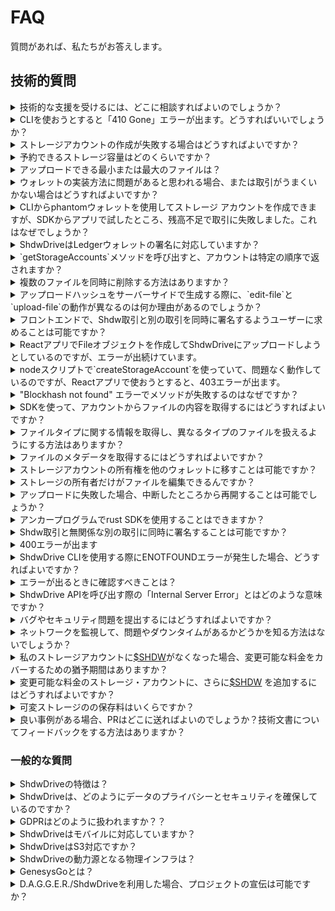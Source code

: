 # FAQ

質問があれば、私たちがお答えします。

## 技術的質問

<details>

<summary>技術的な支援を受けるには、どこに相談すればよいのでしょうか？</summary>

私たちの[Discordサーバー](https://discord.gg/genesysgo)は、私たちと連絡を取るのに最適な場所です。
私たちは、専用のサポートセクションを持っています。

このFAQの他に、より深い技術的な問題が議論されているので、[Github Q\&A](https://github.com/GenesysGo/Shdw-drive/issues?q=is%3Aissue+is%3Aclosed) が役に立つかもしれません。

Discord Server: https://discord.gg/genesysgo

GitHub FAQ: https://github.com/GenesysGo/Shdw-drive/issues?q=is%3Aissue+is%3Aclosed

（訳注：英語情報です）
</details>

<details>

<summary>CLIを使おうとすると「410 Gone」エラーが出ます。どうすればいいでしょうか？</summary>

このエラーは、CLI で使用している Solana RPC プロバイダが、CLI が機能するために必要な特定の RPC メソッドをサポートしていないことを意味します。これは、\`getProgramAccounts\` または他のメソッドである可能性があります。

[Helius](https://www.helius.dev/)、Hellomoon.io、またはすべてのSolana RPCメソッドを使用できるその他のプレミアムSolana RPCプロバイダーのような、よりプレミアムなRPCプロバイダーを試してみることをお勧めします。

</details>

<details>

<summary>ストレージアカウントの作成が失敗する場合はどうすればよいですか？</summary>

ストレージアカウントの作成に失敗した場合は、ウォレットに適切な量のSOLとSHDWの両方があることを確認してください。ストレージアカウントの作成には、取引手数料を賄うための少量のSOLと、最初のストレージ割り当てを賄うための若干のSHDWが必要です。ウォレットにこれらの要件を満たす十分な資金があることを確認してください。こちらのドキュメントをご覧ください： https://docs.shadow.cloud/build/the-cli#create-a-storage-account

ウォレットに適切な量のSOLとSHDWがあるにもかかわらず、ストレージアカウントの作成が失敗する場合、問題を引き起こしている他の要因が存在する可能性があります。考えられる原因としては、ネットワーク接続の問題、ShdwDrive、ノードの問題、SDKのバグや問題などが考えられます。

問題のトラブルシューティングを行うには、以下のことを試してみてください：

- [ShdwDrive のネットワーク](https://status.genesysgo.net/) が稼働していることを確認します。https://status.genesysgo.net/
- ShdwDrive [Change Log](../reference/change-logs.md) を確認し、問題の原因となる既知の問題やバグがないかを確認してください。 https://docs.shadow.cloud/reference/change-logs
- ShdwDrive [support](https://discord.gg/genesysgo)にお問い合わせください。https://discord.gg/genesysgo

</details>

<details>

<summary>予約できるストレージ容量はどのくらいですか？</summary>

ユーザーが予約できる容量は最低4kバイト。

現在、この上限を大幅に増やす開発が進められています。

</details>

<details>

<summary>アップロードできる最小または最大のファイルは？</summary>

現在、以下の制限があります：

* 最低： 最小：4kb。100バイトのファイルをアップロードしても、4kbの容量を占めます。これはレプリケーションのオーバーヘッドが必要なためです。
* 最大： 最大：1GB。

[s3-compatible-client-access](s3-compatible-client-access.md)では、1TiBまでのファイルをアップロードすることができます。

最大ファイルサイズを増やすための開発が進行中です。

</details>

<details>

<summary>ウォレットの実装方法に問題があると思われる場合、または取引がうまくいかない場合はどうすればよいですか？</summary>

ウォレットの実装方法に問題があると思われる場合、またはトランザクションが機能しない場合は、ウォレットアダプターのアップグレードを試してみてください。アダプタをインポートするプロセスが変更されている可能性があるため、Solanaウォレットアダプタのリポジトリでその例を確認してください。

さらに、ウォレットを適切に実装してトランザクションを実行する方法の詳細については、ShdwDrive のドキュメントと SDK を参照することができます。ここで例を確認することができます： https://docs.shadow.cloud/build/the-sdk/sdk-javascript#example-post-request-via-sdk-make-immutable

もしあなたがreactを使って `const drive = await new ShdwDrive(connection, wallet).init();` を使ってウォレットを構築していて、「Cannot read properties of undefined (reading 'toBytes') 」というエラーが発生したら、ウォレット全体を必ず渡してdeconstruct されないようにすることを忘れないで下さい。

まだ問題がある場合は、ShdwDriveのサポートにお問い合わせください。

</details>

<details>

<summary>CLIからphantomウォレットを使用してストレージ アカウントを作成できますが、SDKからアプリで試したところ、残高不足で取引に失敗しました。これはなぜでしょうか？</summary>

ShdwDriveの活用のためには、経験上、〜0.1SOLで残高不足のエラーを回避できます。また、CLIを使用した場合とSDKの方法を使用した場合の消費額に違いがあるかどうか、TXを調べてみてください。

</details>

<details>

<summary>ShdwDriveはLedgerウォレットの署名に対応していますか？</summary>

いいえ、ShdwDrive は現在、Ledger のウォレット署名をサポートしていません。Ledgerのサポートを提供できない理由は、Ledger用のSolanaアプリにメッセージ署名機能がないためで、私たちのシステムはこの機能に依存しているためです。

Ledgerサポートの実装を早めるため、このGitHubの課題にコメントを残していただくことをご検討ください： https://github.com/solana-labs/wallet-adapter/pull/712

</details>

<details>

<summary>`getStorageAccounts`メソッドを呼び出すと、アカウントは特定の順序で返されますか？</summary>

はい、GenesysGo ShdwDrive の `getStorageAccounts` メソッドを呼び出すと、アカウントは作成された順番で返されます。これは、アカウントが作成された順に返されるようにシステムが設計され、構築されているためです。 https://docs.shadow.cloud/build/the-sdk/sdk-javascript#getstorageaccounts

</details>

<details>

<summary>複数のファイルを同時に削除する方法はありますか？</summary>

現在のところ、複数のファイルを一度に削除することはできません。しかし、この機能をロードマップに追加しましたので、近い将来、この機能に取り組む予定です。ご指摘ありがとうございました！

</details>

<details>

<summary>アップロードハッシュをサーバーサイドで生成する際に、`edit-file`と`upload-file`の動作が異なるのは何か理由があるのでしょうか？</summary>

`edit-file`の機能は`upload-file`とは異なる動作をします。これは、ShdwDriveの最初のイテレーションで、すべてのファイルが追跡のために重要なメタデータを持つ関連アカウントをオンチェーンしていた名残りです。
 しかし、私たちはまだ文書化されておらず、SDKにも実装されていないいくつかの変更を行っています。SDKを介さず手動で行うアップロードリクエストのリクエストボディに `overwrite: true` を追加すると、ファイルを編集するのと同じことが行われます。

</details>

<details>

<summary>フロントエンドで、Shdw取引と別の取引を同時に署名するようユーザーに求めることは可能ですか？</summary>

現在、フロントエンドでShdw取引と別の取引に同時に署名するようユーザーに求めることはできません。Shdwネットワークでは、ShdwDrive固有のトランザクションは、チェーンプログラム上のShdwDriveに関連する指示を持つことのみを許可します。それ以外の指示は、トランザクションを失敗させる原因となります。このセキュリティ機能は、悪意のあるトランザクションを防ぐために設置されています。

</details>

<details>

<summary>ReactアプリでFileオブジェクトを作成してShdwDriveにアップロードしようとしているのですが、エラーが出続けています。</summary>

このエラーは、ウォレットプロバイダーが準備される前にShdwDriveインスタンスが作成されたことが原因かもしれません。メインブランチの最新の例では、ドライブインスタンスを作成するuseEffectに若干の変更があり、この問題が解決される可能性があります。さらに、`new Blob([Buffer.from("data")])` を使用して、ファイルデータバッファが Blob に変換されることを確認してください。

</details>

<details>

<summary>nodeスクリプトで`createStorageAccount`を使っていて、問題なく動作しているのですが、Reactアプリで使おうとすると、403エラーが出ます。</summary>

デフォルトでは、使用されるRPCはSolana mainnet rpc api.mainnet-beta.solana.com です。Solana mainnet rpcのエンドポイントがどのように制限されているかは制御できないため、それでブロックされている場合は、有料のRPCにサインアップする必要があります。セキュリティ上の理由から、エンドポイントがブラウザからのリクエストをブロックしている可能性があります。

追加のヘルプについては、私たちの[Discord](https://discord.gg/genesysgo)に参加し、サポートチャネルで尋ねることを検討してください。

</details>

<details>

<summary>"Blockhash not found" エラーでメソッドが失敗するのはなぜですか？</summary>

これはSolana RPC側の問題で、残念ながらできることはメソッドを再試行することだけです。アプリケーションにリトライやエラー処理を実装することを検討してください。

</details>

<details>

<summary>SDKを使って、アカウントからファイルの内容を取得するにはどうすればよいですか？</summary>

https://shdw-drive.genesysgo.net に通常の GET リクエストを送信することで、アカウントからファイル内容を取得することができます。APIメソッドの詳細はこちらでご覧いただけます： https://docs.shadow.cloud/build/the-api

</details>

<details>

<summary>ファイルタイプに関する情報を取得し、異なるタイプのファイルを扱えるようにする方法はありますか？</summary>

ファイルタイプに関する情報を取得するには、HEADリクエストまたはGETリクエストを行うことができます。GETリクエストの場合、レスポンスヘッダにはコンテンツタイプが含まれているはずです。APIメソッドについては、こちらをご覧ください： https://docs.shadow.cloud/build/the-api

</details>

<details>

<summary>ファイルのメタデータを取得するにはどうすればよいですか？</summary>

https://shdw-drive.genesysgo.net に POST リクエストを行うことで、ファイルのメタデータを取得することができます。レスポンスには、そのファイルのメタデータが含まれます。APIメソッドについては、こちら（https://docs.shadow.cloud/build/the-api）をご参照ください。

</details>

<details>

<summary>ストレージアカウントの所有権を他のウォレットに移すことは可能ですか？</summary>

現在、この機能はCLIやSDKでアクティブな機能ではありません。しかし、将来のリリースのために計画された機能です。

</details>

<details>

<summary>ストレージの所有者だけがファイルを編集できるんですか？</summary>

はい、現在はストレージアカウントの所有者のみがファイルを編集することができます。

</details>

<details>

<summary>アップロードに失敗した場合、中断したところから再開することは可能でしょうか？</summary>

いいえ、残念ながらアップロードに失敗した場合、中断したところから再開することはできません。ただし、CLIはアップロード前にファイルをチェックし、すでに存在する場合はスキップします。また、各ファイルのアップロードに対して、ファイルがすでに存在するかどうかを示す出力JSONファイルを受け取ることができます。

</details>

<details>

<summary>アンカープログラムでrust SDKを使用することはできますか？</summary>

いいえ、SDKはhttpリクエストを送信するためにインターネットアクセスが必要です。任意のhttp応答は決定論的ではなく、異なるSolana元帳の状態遷移を生成する可能性があるため、これはSolanaランタイム内で許可されていません。

</details>

<details>

<summary>Shdw取引と無関係な別の取引に同時に署名することは可能ですか？</summary>

現在、Shdwネットワークでは、ShdwDrive専用トランザクションにのみ、ShdwDriveオンチェーンプログラムに関連する指示を含めることができます。それ以外の指示は、セキュリティ対策としてトランザクションを失敗させることになります。つまり、ユーザーがShdw取引と別の無関係な取引に同時に署名することは不可能です。

</details>

<details>

<summary>400エラーが出ます</summary>

エラーが発生したコマンドに --log-level debug を設定してみてください。最新のバージョンと依存関係をインストールしたことを確認し、キーペア・ファイルが正しくアクセスされていることを確認してください。SOLとSHDWの両方でウォレットが適切に資金供給されていること、Solana接続オブジェクトを適切に処理していること、Solana RPC関連のエラーが発生していないことを確認します。さらなるヘルプのために、私たちの[Discord](https://discord.gg/genesysgo)のテクニカルサポートチャンネルでログをキャプチャし、関連コードを共有することができます。

</details>

<details>

<summary>ShdwDrive CLIを使用する際にENOTFOUNDエラーが発生した場合、どうすればよいですか？</summary>

ShdwDrive CLI を使用する際に ENOTFOUND エラーが発生した場合、お客様の側のローカル DNS の問題である可能性があります。ENOTFOUND は DNS リゾルバの問題であるため、インターネットサービスプロバイダー (ISP) に問題を解決するよう確認する必要があります。また、仮想プライベートネットワーク（VPN）を使用して問題が解決するかどうか試してみることもできます。

</details>

<details>

<summary>エラーが出るときに確認すべきことは？</summary>

エラーが出ているコマンドに --log-level debug を設定してみてください。 \~/.config/solana/id.json が存在することを確認してください。

</details>

<details>

<summary>ShdwDrive APIを呼び出す際の「Internal Server Error」とはどのような意味ですか？</summary>

このエラーの原因はいくつかありますが、最も一般的なのは、元のバージョン1形式のストレージアカウントから新しいバージョン2形式に移行されていないファイルです。レガシースタイルのShdwDriveアカウントを作成したユーザーについては、移行手順を終了してください。

その他のヘルプについては、Discord (https://discord.gg/genesysgo) でお問い合わせください。

</details>

<details>

<summary>バグやセキュリティ問題を提出するにはどうすればよいですか？</summary>

**https://github.com/GenesysGo/shdw-drive-bug-reports**

 私たちは、セキュリティ関連の問題に対して、責任ある開示プロセスを遵守しています。セキュリティの脆弱性を責任を持って開示し、対処するために、以下のプロセスに従うことをお願いします。

**Bug Reporting Process**

1. このリポジトリに[new issue](https://github.com/GenesysGo/shdw-drive-bug-reports/issues/new/choose)を作成し、新しいバグレポートを提出する。https://github.com/GenesysGo/shdw-drive-bug-reports/issues/new/choose。
2. 問題の明確で簡潔な説明、それを再現する手順、関連するスクリーンショットやログを提供してください。
3. あなたの問題を「バグ」または「セキュリティ」として適宜ラベル付けしてください。

**重要**： セキュリティ関連の問題については、問題の説明文に機密情報を含めないでください。代わりに、必要な詳細を含むプルリクエストを私たちのリポジトリに提出し、問題が解決されるまで情報が隠されたままになるようにします。

**セキュリティ関連の問題は、このリポジトリを通じてのみ報告されるべきです**

</details>

<details>

<summary>ネットワークを監視して、問題やダウンタイムがあるかどうかを知る方法はないでしょうか？</summary>

はい、Shdwネットワークの状況はこちらからご購読いただけます： https://status.genesysgo.net/

また、Twitter https://twitter.com/GenesysGo でフォローしたり、技術サポートのDiscord: https://discord.gg/genesysgo に参加することもできます。

</details>

<details>

<summary>私のストレージアカウントに<a href="https://docs.shadow.cloud/reference/shdw-token">$SHDW</a>がなくなった場合、変更可能な料金をカバーするための猶予期間はありますか？</summary>

はい、あなたのストレージアカウントは6ヶ月間保管されます。その後、ストレージノードは、あなたのストレージアカウントとその中のすべてのデータを削除されます。

</details>

<details>

<summary>変更可能な料金のストレージ・アカウントに、さらに<a href="https://docs.shadow.cloud/reference/shdw-token">$SHDW</a> を追加するにはどうすればよいですか？</summary>

1. [SDKs](the-sdk/)にある \`topUp\` メソッドを使用するか、ストレージアカウントのトークンアドレスに$SHDWを直接送信します。
2. SDKのいずれかの\`refreshStake\`メソッドを使用して、ストレージアカウントのステータスをリフレッシュします。これは、あなたのために行われません、あなたは手動でこのステップを行う必要があります。

</details>

<details>

<summary>可変ストレージのの保存料はいくらですか？</summary>

可変ストレージの料金は、特定のUSD価格を目標としています。現在、それは1年あたり1gibyteあたり0.05米ドルです。これは、solana・エポック（可変ストレージ料金が徴収される間隔）あたり1gibあたり0.0002739726米ドルになります。この目標価格は、料金徴収時に$SHDW/$USDCに換算されます。

可変ストレージ使用料は、保存されたバイト数に応じて徴収されます。

</details>

<details>

<summary> 良い事例がある場合、PRはどこに送ればよいのでしょうか？技術文書についてフィードバックをする方法はありますか？</summary>

私たちは、あなたが私たちのドキュメントに提供できるフィードバックや例を歓迎します。私たちの技術文書リポジトリ - https://github.com/GenesysGo/docs-Shdw-cloud/tree/main - にPRを提出してください。

</details>

### 一般的な質問

<details>

<summary>ShdwDriveの特徴は？</summary>

ShdwDriveは、複数のサービスオプションを提供するコモディティクラウドネットワークで、分散型台帳技術を活用し、垂直統合されたL1専用のストレージとコンピュートを提供しています。パフォーマンスを犠牲にすることなく、従来のクラウドプラットフォームの収益を民主化するために設計された唯一のクラウドネットワークです。S3互換であるShdwDriveは、オープンソースのSDKと相互運用性基準を維持し、一般的なビルダーツールやSDKから簡単にアクセスできるようになっています。その目的は、構築するアプリケーションに関係なく、構築を容易にする一般的なツールをサポートすることです。

</details>

<details>

<summary>ShdwDriveは、どのようにデータのプライバシーとセキュリティを確保しているのですか？</summary>

ShdwDriveは、データを暗号化および消去符号化し、その断片を分散ネットワークにアルゴリズムで分散させることで、データのプライバシーとセキュリティを確保します。これはスマートコントラクトを介してトラストレスに行われ、署名されたSolanaトランザクションを必要とし、公に検証可能なオンチェーンログが作成されます。さらに、ShdwDriveは、開発者がGDPRを遵守するために必要なツールを提供し、ユーザーの個人データを削除したことを証明する記録を示すことができます。 

</details>

<details>

<summary>GDPRはどのように扱われますか？？</summary>

ShdwDriveは、GDPRに準拠するためのツールを開発者に提供し、ユーザーの個人データの削除を証明する記録を提供することができます。GDPR準拠のための記録はすべてオンチェーンで保存され、Solana Validatorネットワークによって検証されています。その後、データは暗号化され、アルゴリズムによって3重にネットワークに分散されます。すべてのトランザクションは署名され、オンチェーンで公に検証可能です。

</details>

<details>

<summary>ShdwDriveはモバイルに対応していますか？</summary>

はい、ShdwDrive は、モバイルでの開発を積極的に行っているエコシステム・パートナーを通じてモバイルでサポートされています。詳しくはShdwエコシステムページをご覧ください。https://docs.shadow.cloud/build/community-mainted-uis

さらに将来的には、当社の分散型台帳技術「_D.A.G.G.E.R._」により、低コストの分散型モバイルクラウドを求める方々のために、Solana Sagaを搭載したストレージソリューションが実現する予定です。詳細については、「Learn」セクションをご覧ください。詳しくはこちらでご覧いただけます： https://docs.shadow.cloud/learn#compute

</details>

<details>

<summary>ShdwDriveはS3対応ですか？</summary>

はい、ShdwDriveはS3互換です。S3互換はクラウドストレージ業界で広く採用されている標準であり、多くのプロバイダがS3互換のAPIとプロトコルを提供しています。これは、開発者が互換性の問題を心配することなく、異なるサービス間でデータを簡単に移動できることを意味します。さらに、S3互換性は、仮想マウント機能とともに、高速で信頼性の高いクエリを可能にする堅牢なAPIを提供し、Web2、Web3、分散台帳技術やAIの最前線にとって重要なものとなります。ShdwDriveは、開発者が自分のビルドに直接統合できるようにし、ShdwDriveのための革新的なプラットフォームを創造する才能あるデザイナーのコミュニティをサポートすることを目指しています。詳しくはこちら：https://docs.shadow.cloud/learn/design#s3-compatibility

</details>

<details>

<summary>ShdwDriveの動力源となる物理インフラは？</summary>

ShdwDriveは、ベアメタルインフラのグローバルネットワーク上で動作し、すべてのコンピュートとストレージはベアメタル上に存在します。ShdwDriveの運用において、クラウドプロバイダーへの依存はありません。ShdwDriveの設計の詳細については、「Learn」カテゴリの「Design」セクションをご覧ください： https://docs.shadow.cloud/learn/design

</details>

<details>

<summary>GenesysGoとは？</summary>

GenesysGo（GG）は、2021年4月にSolanaのバリデーターとして設立された会社です。その後、GGはSolanaのためのツールやインフラの大規模なエコシステムに焦点を当て、提供範囲を拡大してきました。提供範囲の詳細については、「Learn」カテゴリーでご覧いただけます。GGには、Solanaコミュニティのために革新的なソリューションを構築することに専念する、才能ある開発者とコーダーのチームがあります。詳細については、当社のウェブサイト（http://shadow.cloud/）をご覧ください。

</details>

<details>

<summary>D.A.G.G.E.R./ShdwDriveを利用した場合、プロジェクトの宣伝は可能ですか？</summary>

はい、ShdwDriveチームは、Driveの上に構築している場合や _D.A.G.G.E.R._ を使用している場合、あなたのプロジェクトについてぜひ聞きたいと思っています。可視性を得るための最良の方法は、docs-shadow-cloudレポに直接PRを提出し、あなたのプロジェクト/ビジネス、詳細、画像をShdwエコシステムリストに追加することです： https://github.com/GenesysGo/docs-Shdw-cloud

ここにあるファイルを編集するためにPRを提出する: https://github.com/GenesysGo/docs-Shdw-cloud/blob/main/build/Shdw-drive/community-mainted-uis.md

また、[ShdwDrive Discord](https://discord.com/invite/genesysgo)で共有することができます。Shdwエコシステムページに追加される自動化プロセスを近日中に公開する予定です。

</details>
